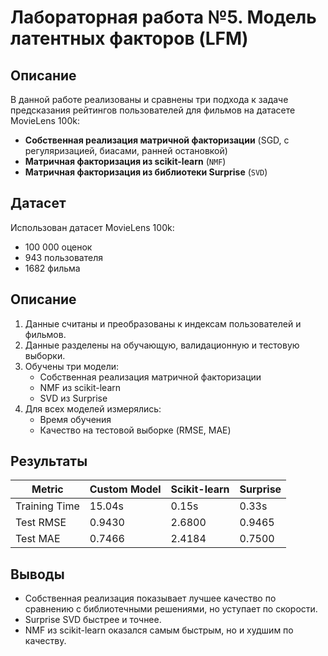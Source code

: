 # Лабораторная работа №5. Модель латентных факторов (LFM)

## Описание

В данной работе реализованы и сравнены три подхода к задаче предсказания рейтингов пользователей для фильмов на датасете MovieLens 100k:

- **Собственная реализация матричной факторизации** (SGD, с регуляризацией, биасами, ранней остановкой)
- **Матричная факторизация из scikit-learn** (`NMF`)
- **Матричная факторизация из библиотеки Surprise** (`SVD`)

## Датасет

Использован датасет MovieLens 100k:

- 100 000 оценок
- 943 пользователя
- 1682 фильма

## Описание

1. Данные считаны и преобразованы к индексам пользователей и фильмов.
2. Данные разделены на обучающую, валидационную и тестовую выборки.
3. Обучены три модели:
   - Собственная реализация матричной факторизации
   - NMF из scikit-learn
   - SVD из Surprise
4. Для всех моделей измерялись:
   - Время обучения
   - Качество на тестовой выборке (RMSE, MAE)

## Результаты

| Metric        | Custom Model | Scikit-learn | Surprise |
| ------------- | ------------ | ------------ | -------- |
| Training Time | 15.04s       | 0.15s        | 0.33s    |
| Test RMSE     | 0.9430       | 2.6800       | 0.9465   |
| Test MAE      | 0.7466       | 2.4184       | 0.7500   |

## Выводы

- Собственная реализация показывает лучшее качество по сравнению с библиотечными решениями, но уступает по скорости.
- Surprise SVD быстрее и точнее.
- NMF из scikit-learn оказался самым быстрым, но и худшим по качеству.
